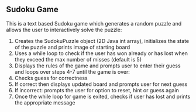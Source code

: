 ## Sudoku Game
This is a text based Sudoku game which generates a random puzzle and allows the user to interactively solve the puzzle:
1. Creates the SudokuPuzzle object (2D Java int array), initializes the state of the puzzle and prints image of starting board
2. Uses a while loop to check if the user has won already or has lost when they exceed the max number of misses (default is 5)
3. Displays the rules of the game and prompts user to enter their guess and loops over steps 4-7 until the game is over:
4. Checks guess for correctness
5. If correct then displays updated board and prompts user for next guess
6. If incorrect: prompts the user for option to reset, hint or guess again
7. Once the while loop for game is exited, checks if user has lost and prints the appropriate message
